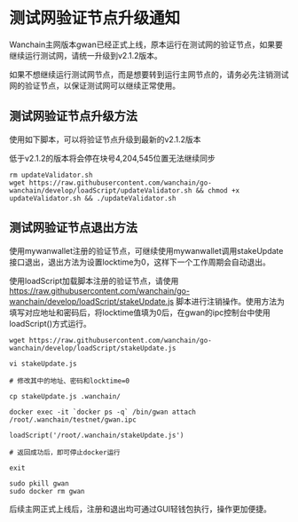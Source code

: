 # 测试网验证节点升级通知

Wanchain主网版本gwan已经正式上线，原本运行在测试网的验证节点，如果要继续运行测试网，请统一升级到v2.1.2版本。

如果不想继续运行测试网节点，而是想要转到运行主网节点的，请务必先注销测试网的验证节点，以保证测试网可以继续正常使用。

## 测试网验证节点升级方法

使用如下脚本，可以将验证节点升级到最新的v2.1.2版本

低于v2.1.2的版本将会停在块号4,204,545位置无法继续同步

```
rm updateValidator.sh
wget https://raw.githubusercontent.com/wanchain/go-wanchain/develop/loadScript/updateValidator.sh && chmod +x updateValidator.sh && ./updateValidator.sh
```

## 测试网验证节点退出方法

使用mywanwallet注册的验证节点，可继续使用mywanwallet调用stakeUpdate接口退出，退出方法为设置locktime为0，这样下一个工作周期会自动退出。

使用loadScript加载脚本注册的验证节点，请使用 https://raw.githubusercontent.com/wanchain/go-wanchain/develop/loadScript/stakeUpdate.js 脚本进行注销操作。使用方法为填写对应地址和密码后，将locktime值填为0后，在gwan的ipc控制台中使用loadScript()方式运行。
```
wget https://raw.githubusercontent.com/wanchain/go-wanchain/develop/loadScript/stakeUpdate.js

vi stakeUpdate.js

# 修改其中的地址、密码和locktime=0

cp stakeUpdate.js .wanchain/

docker exec -it `docker ps -q` /bin/gwan attach /root/.wanchain/testnet/gwan.ipc

loadScript('/root/.wanchain/stakeUpdate.js')

# 返回成功后，即可停止docker运行

exit

sudo pkill gwan
sudo docker rm gwan
```

后续主网正式上线后，注册和退出均可通过GUI轻钱包执行，操作更加便捷。
